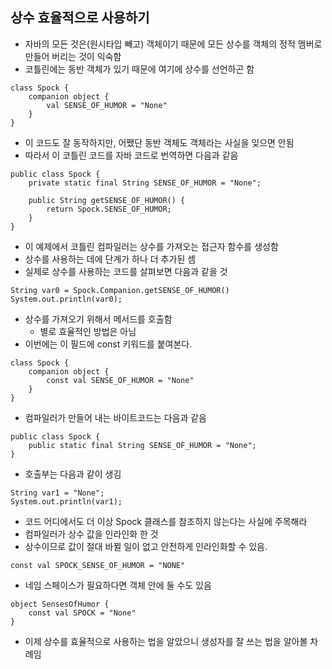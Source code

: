 ## 상수 효율적으로 사용하기
- 자바의 모든 것은(원시타입 빼고) 객체이기 때문에 모든 상수를 객체의 정적 멤버로 만들어 버리는 것이 익숙함
- 코틀린에는 동반 객체가 있기 때문에 여기에 상수를 선언하곤 함
```
class Spock {
    companion object {
        val SENSE_OF_HUMOR = "None"
    }
}
```
- 이 코드도 잘 동작하지만, 어쨌단 동반 객체도 객체라는 사실을 잊으면 안됨
- 따라서 이 코틀린 코드를 자바 코드로 번역하면 다음과 같음
```
public class Spock {
    private static final String SENSE_OF_HUMOR = "None";
    
    public String getSENSE_OF_HUMOR() {
        return Spock.SENSE_OF_HUMOR;
    }
}
```
- 이 예제에서 코틀린 컴파일러는 상수를 가져오는 접근자 함수를 생성함
- 상수를 사용하는 데에 단계가 하나 더 추가된 셈
- 실제로 상수를 사용하는 코드를 살펴보면 다음과 같을 것
```
String var0 = Spock.Companion.getSENSE_OF_HUMOR()
System.out.println(var0);
```
- 상수를 가져오기 위해서 메서드를 호출함
  - 별로 효율적인 방법은 아님
- 이번에는 이 필드에 const 키워드를 붙여본다.

```
class Spock {
    companion object {
        const val SENSE_OF_HUMOR = "None"
    }
}
```
- 컴파일러가 만들어 내는 바이트코드는 다음과 같음
```
public class Spock {
    public static final String SENSE_OF_HUMOR = "None";
}
```
- 호출부는 다음과 같이 생김
```
String var1 = "None";
System.out.println(var1);
```
- 코드 어디에서도 더 이상 Spock 클래스를 참조하지 않는다는 사실에 주목해라
- 컴파일러가 상수 값을 인라인화 한 것
- 상수이므로 값이 절대 바뀔 일이 없고 안전하게 인라인화할 수 있음.
```
const val SPOCK_SENSE_OF_HUMOR = "NONE"
```
- 네임 스페이스가 필요하다면 객체 안에 둘 수도 있음
```
object SensesOfHumor {
    const val SPOCK = "None"
}
```
- 이제 상수를 효율적으로 사용하는 법을 알았으니 생성자를 잘 쓰는 법을 알아볼 차례임